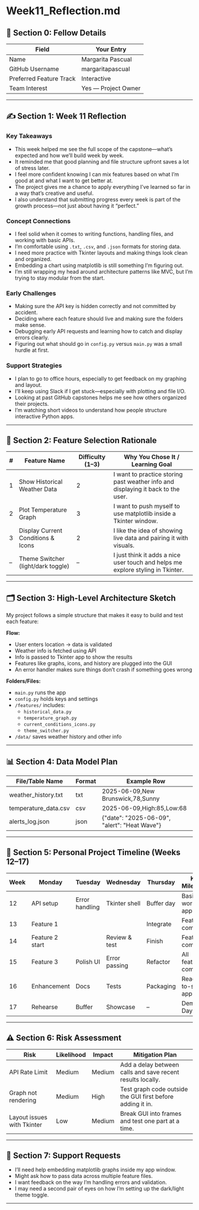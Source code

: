 # Week11_Reflection.md

## 🔖 Section 0: Fellow Details

| Field                  | Your Entry                   |
|------------------------|------------------------------|
| Name                   | Margarita Pascual            |
| GitHub Username        | margaritapascual             |
| Preferred Feature Track| Interactive                  |
| Team Interest          | Yes — Project Owner          |

---

## ✍️ Section 1: Week 11 Reflection

### Key Takeaways

- This week helped me see the full scope of the capstone—what’s expected and how we’ll build week by week.
- It reminded me that good planning and file structure upfront saves a lot of stress later.
- I feel more confident knowing I can mix features based on what I’m good at and what I want to get better at.
- The project gives me a chance to apply everything I’ve learned so far in a way that’s creative and useful.
- I also understand that submitting progress every week is part of the growth process—not just about having it “perfect.”

### Concept Connections

- I feel solid when it comes to writing functions, handling files, and working with basic APIs.
- I’m comfortable using `.txt`, `.csv`, and `.json` formats for storing data.
- I need more practice with Tkinter layouts and making things look clean and organized.
- Embedding a chart using matplotlib is still something I’m figuring out.
- I’m still wrapping my head around architecture patterns like MVC, but I’m trying to stay modular from the start.

### Early Challenges

- Making sure the API key is hidden correctly and not committed by accident.
- Deciding where each feature should live and making sure the folders make sense.
- Debugging early API requests and learning how to catch and display errors clearly.
- Figuring out what should go in `config.py` versus `main.py` was a small hurdle at first.

### Support Strategies

- I plan to go to office hours, especially to get feedback on my graphing and layout.
- I’ll keep using Slack if I get stuck—especially with plotting and file I/O.
- Looking at past GitHub capstones helps me see how others organized their projects.
- I’m watching short videos to understand how people structure interactive Python apps.

---

## 🧠 Section 2: Feature Selection Rationale

| #  | Feature Name                 | Difficulty (1–3) | Why You Chose It / Learning Goal                                   |
|----|------------------------------|------------------|---------------------------------------------------------------------|
| 1  | Show Historical Weather Data | 2                | I want to practice storing past weather info and displaying it back to the user. |
| 2  | Plot Temperature Graph       | 3                | I want to push myself to use matplotlib inside a Tkinter window.    |
| 3  | Display Current Conditions & Icons | 2         | I like the idea of showing live data and pairing it with visuals.   |
| –  | Theme Switcher (light/dark toggle)| –          | I just think it adds a nice user touch and helps me explore styling in Tkinter. |

---

## 🗂️ Section 3: High-Level Architecture Sketch

My project follows a simple structure that makes it easy to build and test each feature:

**Flow:**

- User enters location → data is validated
- Weather info is fetched using API
- Info is passed to Tkinter app to show the results
- Features like graphs, icons, and history are plugged into the GUI
- An error handler makes sure things don’t crash if something goes wrong

**Folders/Files:**

- `main.py` runs the app
- `config.py` holds keys and settings
- `/features/` includes:
  - `historical_data.py`
  - `temperature_graph.py`
  - `current_conditions_icons.py`
  - `theme_switcher.py`
- `/data/` saves weather history and other info

---

## 📊 Section 4: Data Model Plan

| File/Table Name        | Format   | Example Row                                 |
|------------------------|----------|----------------------------------------------|
| weather_history.txt    | txt      | 2025-06-09,New Brunswick,78,Sunny            |
| temperature_data.csv   | csv      | 2025-06-09,High:85,Low:68                    |
| alerts_log.json        | json     | {"date": "2025-06-09", "alert": "Heat Wave"} |

---

## 📆 Section 5: Personal Project Timeline (Weeks 12–17)

| Week | Monday         | Tuesday          | Wednesday     | Thursday       | Key Milestone           |
|------|----------------|------------------|----------------|----------------|--------------------------|
| 12   | API setup      | Error handling   | Tkinter shell | Buffer day     | Basic working app        |
| 13   | Feature 1      |                 |               | Integrate      | Feature 1 complete       |
| 14   | Feature 2 start|                | Review & test | Finish         | Feature 2 complete       |
| 15   | Feature 3      | Polish UI       | Error passing | Refactor       | All features complete    |
| 16   | Enhancement    | Docs            | Tests         | Packaging      | Ready-to-ship app        |
| 17   | Rehearse       | Buffer          | Showcase      | –              | Demo Day                 |

---

## ⚠️ Section 6: Risk Assessment

| Risk                    | Likelihood | Impact | Mitigation Plan                                      |
|-------------------------|------------|--------|-------------------------------------------------------|
| API Rate Limit          | Medium     | Medium | Add a delay between calls and save recent results locally. |
| Graph not rendering     | Medium     | High   | Test graph code outside the GUI first before adding it in. |
| Layout issues with Tkinter | Low     | Medium | Break GUI into frames and test one part at a time.     |

---

## 🤝 Section 7: Support Requests

- I’ll need help embedding matplotlib graphs inside my app window.
- Might ask how to pass data across multiple feature files.
- I want feedback on the way I’m handling errors and validation.
- I may need a second pair of eyes on how I’m setting up the dark/light theme toggle.

---
